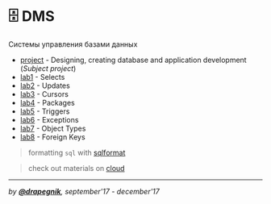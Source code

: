 # 🗄️ DMS

Системы управления базами данных

- [project](https://github.com/Drapegnik/bsu/tree/master/dms/project) - Designing, creating database and application development (_Subject project_)
- [lab1](https://github.com/Drapegnik/bsu/tree/master/dms/lab1) - Selects
- [lab2](https://github.com/Drapegnik/bsu/tree/master/dms/lab2) - Updates
- [lab3](https://github.com/Drapegnik/bsu/tree/master/dms/lab3) - Cursors
- [lab4](https://github.com/Drapegnik/bsu/tree/master/dms/lab4) - Packages
- [lab5](https://github.com/Drapegnik/bsu/tree/master/dms/lab5) - Triggers
- [lab6](https://github.com/Drapegnik/bsu/tree/master/dms/lab6) - Exceptions
- [lab7](https://github.com/Drapegnik/bsu/tree/master/dms/lab7) - Object Types
- [lab8](https://github.com/Drapegnik/bsu/tree/master/dms/lab8) - Foreign Keys

> formatting `sql` with [sqlformat](https://sqlformat.org)

> check out materials on [cloud](https://cloud.mail.ru/public/6dHi/UugEXFtoH/semester-7/%D0%A1%D0%A3%D0%91%D0%94/)

---

_by [**@drapegnik**](https://github.com/Drapegnik), september'17 - december'17_
